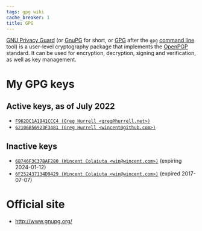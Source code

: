 ```yaml
---
tags: gpg wiki
cache_breaker: 1
title: GPG
---
```


[GNU Privacy Guard](/wiki/GNU_Privacy_Guard) (or [GnuPG](/wiki/GnuPG) for short, or [GPG](/wiki/GPG) after the `gpg` [command line](/wiki/command_line) tool) is a user-level cryptography package that implements the [OpenPGP](/wiki/OpenPGP) standard. It can be used for encryption, decryption, signing and verification, as well as key management.

# My GPG keys

## Active keys, as of July 2022

-   [`F962DC1A1941CCC4 (Greg Hurrell <greg@hurrell.net>)`](/snippets/F962DC1A1941CCC4.txt)
-   [`62106B56923F3481 (Greg Hurrell <wincent@github.com>)`](/snippets/62106B56923F3481.txt)

## Inactive keys

-   [`6B746F3C37BAF280 (Wincent Colaiuta <win@wincent.com>)`](/snippets/6B746F3C37BAF280.txt) (expiring 2024-01-12)
-   [`6F252437134D9429 (Wincent Colaiuta <win@wincent.com>)`](/snippets/6F252437134D9429.txt) (expired 2017-07-07)

# Official site

-   <http://www.gnupg.org/>
